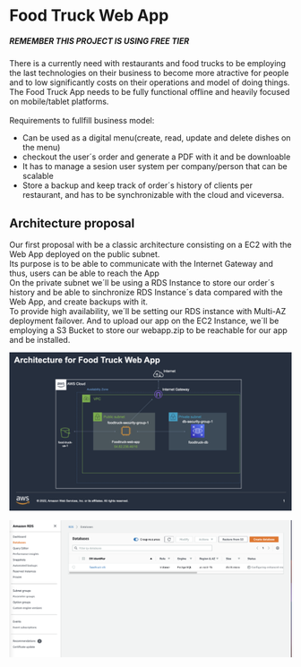 # Food Truck Web App

##### REMEMBER THIS PROJECT IS USING FREE TIER

There is a currently need with restaurants and food trucks to be employing the last technologies on their business to become more atractive for people and to low significantly costs on their operations and model of doing things.
The Food Truck App needs to be fully functional offline and heavily focused on mobile/tablet platforms.
<br><br>
Requirements to fullfill business model:

* Can be used as a digital menu(create, read, update and delete dishes on the menu)
*  checkout the user´s order and generate a PDF with it and be downloable
* It has to manage a sesion user system per company/person that can be scalable
* Store a backup and keep track of order´s history of clients per restaurant, and has to be synchronizable with the cloud and viceversa.


## Architecture proposal
Our first proposal with be a classic architecture consisting on a EC2 with the Web App deployed on the public subnet.<br>
Its purpose is to be able to communicate with the Internet Gateway and thus, users can be able to reach the App <br>
On the private subnet we´ll be using a RDS Instance to store our order´s history and be able to sinchronize RDS Instance´s data compared with the Web App, and  create backups with it. 
<br>
To provide high availability, we´ll be setting our RDS instance with Multi-AZ deployment failover. And to upload our app on the EC2 Instance, we´ll be employing a S3 Bucket to store our webapp.zip to be reachable for our app and be installed.

![f](imgs/FoodTruckArchJPG.001.jpeg)

![f](imgs/app-db.png)

